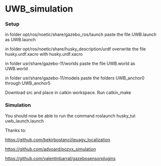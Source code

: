 # UWB_simulation

### Setup
in folder opt/ros/noetic/share/gazebo_ros/launch paste the file UWB.launch as UWB.launch

in folder opt/ros/noetic/share/husky_description/urdf overwrite the file husky.urdf.xacro with husky.urdf.xacro

in folder usr/share/gazebo-11/worlds paste the file UWB.world as UWB.world

in folder usr/share/gazebo-11/models paste the folders UWB_anchor0 through UWB_anchor5

Download src and place in catkin workspace. Run catkin_make

### Simulation
You should now be able to run the command
roslaunch husky_tut uwb_launch.launch 

Thanks to:

https://github.com/bekirbostanci/ieuagv_localization

https://github.com/advoard/pozyx_simulation

https://github.com/valentinbarral/gazebosensorplugins
